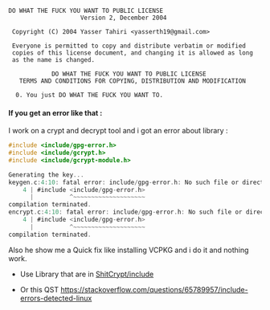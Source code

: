 ```
DO WHAT THE FUCK YOU WANT TO PUBLIC LICENSE 
                    Version 2, December 2004 

 Copyright (C) 2004 Yasser Tahiri <yasserth19@gmail.com> 

 Everyone is permitted to copy and distribute verbatim or modified 
 copies of this license document, and changing it is allowed as long 
 as the name is changed. 

            DO WHAT THE FUCK YOU WANT TO PUBLIC LICENSE 
   TERMS AND CONDITIONS FOR COPYING, DISTRIBUTION AND MODIFICATION 

  0. You just DO WHAT THE FUCK YOU WANT TO.
```

<h4> If you get an error like that :</h4>

I work on a crypt and decrypt tool and i got an error about library :
```C
#include <include/gpg-error.h>
#include <include/gcrypt.h>
#include <include/gcrypt-module.h>
```
```C
Generating the key...
keygen.c:4:10: fatal error: include/gpg-error.h: No such file or directory
    4 | #include <include/gpg-error.h>
      |          ^~~~~~~~~~~~~~~~~~~~~
compilation terminated.
encrypt.c:4:10: fatal error: include/gpg-error.h: No such file or directory
    4 | #include <include/gpg-error.h>
      |          ^~~~~~~~~~~~~~~~~~~~~
compilation terminated.
```
Also he show me a Quick fix like installing VCPKG and i do it and nothing work.

- Use Library that are in [ShitCrypt/include](https://github.com/yezz123/ShitCrypt/tree/main/include)

- Or this QST https://stackoverflow.com/questions/65789957/include-errors-detected-linux
